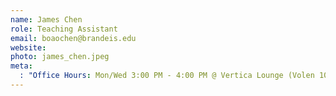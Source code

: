 ```yaml
---
name: James Chen
role: Teaching Assistant
email: boaochen@brandeis.edu
website: 
photo: james_chen.jpeg
meta:
  : "Office Hours: Mon/Wed 3:00 PM - 4:00 PM @ Vertica Lounge (Volen 104)"
---
```

